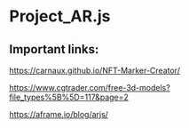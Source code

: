 # Project_AR.js

## Important links:

https://carnaux.github.io/NFT-Marker-Creator/

https://www.cgtrader.com/free-3d-models?file_types%5B%5D=117&page=2

https://aframe.io/blog/arjs/
